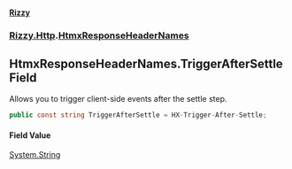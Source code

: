 #### [Rizzy](index.md 'index')
### [Rizzy.Http](Rizzy.Http.md 'Rizzy.Http').[HtmxResponseHeaderNames](Rizzy.Http.HtmxResponseHeaderNames.md 'Rizzy.Http.HtmxResponseHeaderNames')

## HtmxResponseHeaderNames.TriggerAfterSettle Field

Allows you to trigger client-side events after the settle step.

```csharp
public const string TriggerAfterSettle = HX-Trigger-After-Settle;
```

#### Field Value
[System.String](https://docs.microsoft.com/en-us/dotnet/api/System.String 'System.String')